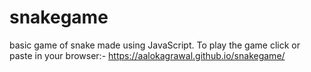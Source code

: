 # snakegame
basic game of snake made using JavaScript. 
To play the game click or paste in your browser:- https://aalokagrawal.github.io/snakegame/
